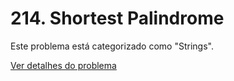 # 214. Shortest Palindrome

Este problema está categorizado como "Strings".

[Ver detalhes do problema](../../problems/0214-shortest-palindrome/README.md)
